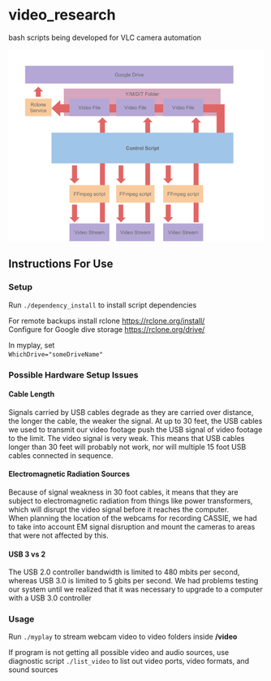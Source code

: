 # video_research
bash scripts being developed for VLC camera automation

![alt text](https://raw.githubusercontent.com/osudrl/video_research/master/controlFlow.png)

## Instructions For Use
### Setup
Run `./dependency_install` to install script dependencies

For remote backups install rclone https://rclone.org/install/  
Configure for Google dive storage https://rclone.org/drive/  

In myplay, set  
`WhichDrive="someDriveName"`  

### Possible Hardware Setup Issues

#### Cable Length
Signals carried by USB cables degrade as they are carried over distance, the longer the cable, the weaker the signal. At up to 30 feet, the USB cables we used to transmit our video footage push the USB signal of video footage to the limit. The video signal is very weak. This means that USB cables longer than 30 feet will probably not work, nor will multiple 15 foot USB cables connected in sequence.

#### Electromagnetic Radiation Sources
Because of signal weakness in 30 foot cables, it means that they are subject to electromagnetic radiation from things like power transformers, which will disrupt the video signal before it reaches the computer.  
When planning the location of the webcams for recording CASSIE, we had to take into account EM signal disruption and mount the cameras to areas that were not affected by this.


#### USB 3 vs 2
The USB 2.0 controller bandwidth is limited to 480 mbits per second, whereas USB 3.0 is limited to 5 gbits per second. 
We had problems testing our system until we realized that it was necessary to upgrade to a computer with a USB 3.0 controller


### Usage
Run `./myplay` to stream webcam video to video folders inside __/video__  

If program is not getting all possible video and audio sources, use diagnostic script `./list_video` to list out video ports, video formats, and sound sources
